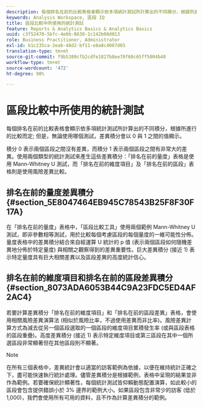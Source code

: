 ```yaml
---
description: 每個排名在前的比較表格會顯示依多項統計測試所計算出的不同積分，根據所進行的比較而定; 但是，無論使用哪個測試，差異積分會以 0 與 1 之間的值顯示。
keywords: Analysis Workspace, 區段 IQ
title: 區段比較中所使用的統計測試
feature: Reports & Analytics Basics & Analytics Basics
uuid: c3f52470-5bfc-4e6b-8638-1c142b08d013
role: Business Practitioner, Administrator
exl-id: b1c235ca-2eab-48d2-bf11-e8a8c4067d03
translation-type: tm+mt
source-git-commit: f9b5380cfb2cdfe1827b8ee70f60c65ff5004b48
workflow-type: tm+mt
source-wordcount: '472'
ht-degree: 98%

---
```


# 區段比較中所使用的統計測試

每個排名在前的比較表格會顯示依多項統計測試所計算出的不同積分，根據所進行的比較而定; 但是，無論使用哪個測試，差異積分會以 0 與 1 之間的值顯示。

積分 0 表示兩個區段之間沒有差異，而積分 1 表示兩個區段之間有非常大的差異。使用兩個類型的統計測試來產生這些差異積分：「排名在前的量度」表格是使用 Mann-Whitney U 測試，而「排名在前的維度項目」及「排名在前的區段」表格則是使用風險差異比較。

## 排名在前的量度差異積分 {#section_5E8047464EB945C78543B25F8F30F17A}

在「排名在前的量度」表格中，「區段比較工具」使用兩個範例 Mann-Whitney U 測試，即非參數相等測試，用於比較每個考慮區段的每個量度的一維可能性分佈。量度表格中的差異積分結合來自經運算 U 統計的 p 值 (表示兩個區段如何隨機差異地分佈於特定量度) 與相關之觀察得到的差異重要性。巨大差異積分 (接近 1) 表示特定量度具有巨大相關差異以及區段差異的高度統計信心。

## 排名在前的維度項目和排名在前的區段差異積分 {#section_8073ADA6053B44C9A23FDC5ED4AF2AC4}

若要計算差異積分「排名在前的維度項目」和「排名在前的區段差異」表格，會使用相關風險差異演算法 (相似於風險比率，不過使用差異而非比率)。風險差異計算方式為減去從另一個區段選取的一個區段的維度項目累積發生率 (或與區段表格的區段重疊)。高度差異積分 (接近 1) 表示特定維度項目或第三區段在其中一個所選區段非常顯著但在其他區段則不顯著。

>[!NOTE]
>
>在所有三個表格中，差異統計會以適當的訪客範例為依據，以便在維持統計正確之下，盡可能快速執行統計處理。儘管差異積分是根據範例，表格中呈現的結果並非作為範例。若要確保統計顯著性，每個統計測試皆仰賴動態配置演算，如此較小的區段會包含提供錯誤小於 3% 邊界的範例大小。如果區段包含非常少的訪客 (低於 1,000)，我們會使用所有可用的資料，且不作為計算差異積分的範例。
